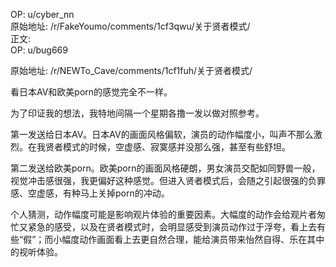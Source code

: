 
OP: u/cyber_nn  
原始地址: /r/FakeYoumo/comments/1cf3qwu/关于贤者模式/  
正文:  
OP: u/bug669  

 原始地址: /r/NEWTo_Cave/comments/1cf1fuh/关于贤者模式/  

看日本AV和欧美porn的感觉完全不一样。

为了印证我的想法，我特地间隔一个星期各撸一发以做对照参考。

第一发送给日本AV。日本AV的画面风格偏软，演员的动作幅度小，叫声不那么激烈。在我贤者模式的时候，空虚感、寂寞感并没那么强，甚至有些舒坦。

第二发送给欧美porn。欧美porn的画面风格硬朗，男女演员交配如同野兽一般，视觉冲击感很强，我更偏好这种感觉。但进入贤者模式后，会随之引起很强的负罪感、空虚感，有种马上关掉porn的冲动。

个人猜测，动作幅度可能是影响观片体验的重要因素。大幅度的动作会给观片者匆忙又紧急的感受，以及在贤者模式时，会明显感受到演员动作过于浮夸，看上去有些“假”；而小幅度动作画面看上去更自然合理，能给演员带来怡然自得、乐在其中的视听体验。
